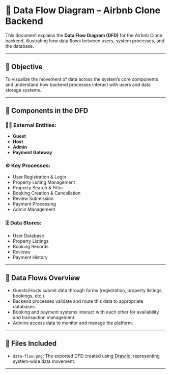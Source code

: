 # 🔄 Data Flow Diagram – Airbnb Clone Backend

This document explains the **Data Flow Diagram (DFD)** for the Airbnb Clone backend, illustrating how data flows between users, system processes, and the database.

---

## 🎯 Objective

To visualize the movement of data across the system’s core components and understand how backend processes interact with users and data storage systems.

---

## 🧱 Components in the DFD

### 🧑‍💼 External Entities:
- **Guest**
- **Host**
- **Admin**
- **Payment Gateway**

### ⚙️ Key Processes:
- User Registration & Login
- Property Listing Management
- Property Search & Filter
- Booking Creation & Cancellation
- Review Submission
- Payment Processing
- Admin Management

### 🗄️ Data Stores:
- User Database
- Property Listings
- Booking Records
- Reviews
- Payment History

---

## 🔁 Data Flows Overview

- Guests/Hosts submit data through forms (registration, property listings, bookings, etc.).
- Backend processes validate and route this data to appropriate databases.
- Booking and payment systems interact with each other for availability and transaction management.
- Admins access data to monitor and manage the platform.

---

## 📁 Files Included

- `data-flow.png`: The exported DFD created using [Draw.io](https://draw.io), representing system-wide data movement.

---
